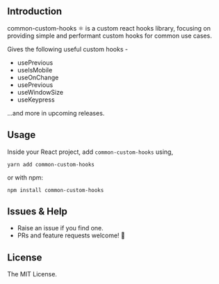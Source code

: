 ## Introduction

common-custom-hooks ⚛️ is a custom react hooks library, focusing on providing simple and performant custom hooks for common use cases.

Gives the following useful custom hooks -

- usePrevious
- useIsMobile
- useOnChange
- usePrevious
- useWindowSize
- useKeypress

...and more in upcoming releases.

## Usage

Inside your React project, add `common-custom-hooks` using,

`yarn add common-custom-hooks`

or with npm:

`npm install common-custom-hooks`

## Issues & Help

- Raise an issue if you find one.
- PRs and feature requests welcome! 🎉

## License

The MIT License.
